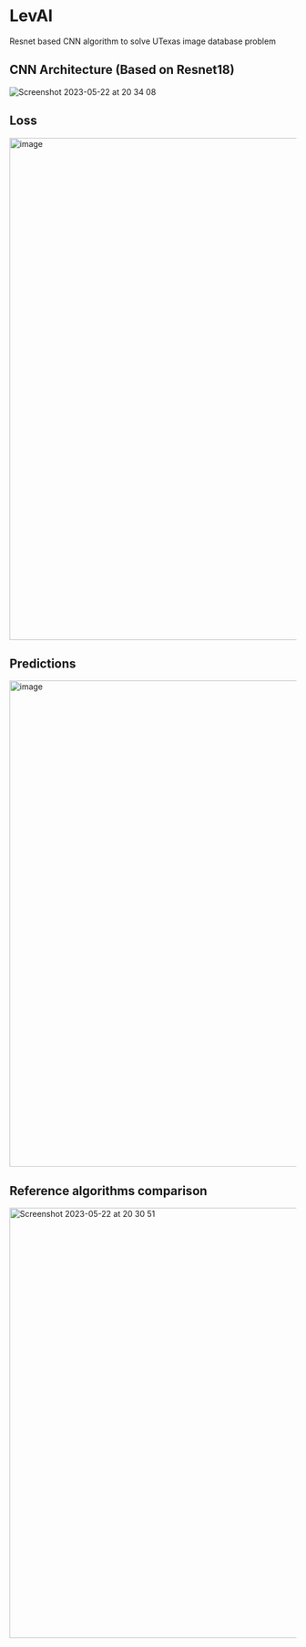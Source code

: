 # LevAI
Resnet based CNN algorithm to solve UTexas image database problem

## CNN Architecture (Based on Resnet18)
![Screenshot 2023-05-22 at 20 34 08](https://github.com/AlbertQueiroz/LevAI/assets/43816241/336d8f04-52ee-480c-bdd7-7d4da24ae90e)

## Loss
<img width="880" alt="image" src="https://github.com/AlbertQueiroz/LevAI/assets/43816241/86883c3b-625b-4cab-844a-29612818fda3">

## Predictions
<img width="852" alt="image" src="https://github.com/AlbertQueiroz/LevAI/assets/43816241/7e8763c7-1fc8-45a1-aa86-56977994ab88">

## Reference algorithms comparison
<img width="754" alt="Screenshot 2023-05-22 at 20 30 51" src="https://github.com/AlbertQueiroz/LevAI/assets/43816241/0ec2137a-aa32-44ca-9a0c-4679b739fda7">
